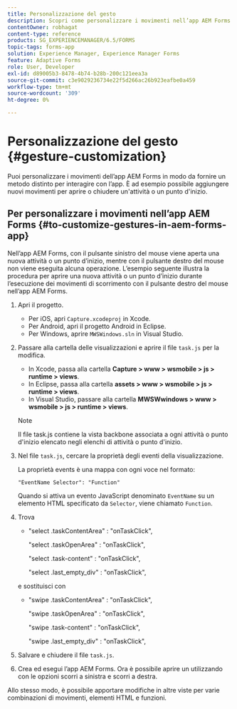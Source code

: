 ```yaml
---
title: Personalizzazione del gesto
description: Scopri come personalizzare i movimenti nell’app AEM Forms. Puoi personalizzare i movimenti per fornire un metodo distinto di interazione con l’applicazione.
contentOwner: robhagat
content-type: reference
products: SG_EXPERIENCEMANAGER/6.5/FORMS
topic-tags: forms-app
solution: Experience Manager, Experience Manager Forms
feature: Adaptive Forms
role: User, Developer
exl-id: d89005b3-8478-4b74-b28b-200c121eea3a
source-git-commit: c3e9029236734e22f5d266ac26b923eafbe0a459
workflow-type: tm+mt
source-wordcount: '309'
ht-degree: 0%

---
```


# Personalizzazione del gesto {#gesture-customization}

Puoi personalizzare i movimenti dell’app AEM Forms in modo da fornire un metodo distinto per interagire con l’app. È ad esempio possibile aggiungere nuovi movimenti per aprire o chiudere un&#39;attività o un punto d&#39;inizio.

## Per personalizzare i movimenti nell’app AEM Forms {#to-customize-gestures-in-aem-forms-app}

Nell’app AEM Forms, con il pulsante sinistro del mouse viene aperta una nuova attività o un punto d’inizio, mentre con il pulsante destro del mouse non viene eseguita alcuna operazione. L’esempio seguente illustra la procedura per aprire una nuova attività o un punto d’inizio durante l’esecuzione dei movimenti di scorrimento con il pulsante destro del mouse nell’app AEM Forms.

1. Apri il progetto.

   * Per iOS, apri `Capture.xcodeproj` in Xcode.
   * Per Android, apri il progetto Android in Eclipse.
   * Per Windows, aprire `MWSWindows.sln` in Visual Studio.

1. Passare alla cartella delle visualizzazioni e aprire il file `task.js` per la modifica.

   * In Xcode, passa alla cartella **Capture > www > wsmobile > js > runtime > views**.
   * In Eclipse, passa alla cartella **assets > www > wsmobile > js > runtime > views**.
   * In Visual Studio, passare alla cartella **MWSWwindows > www > wsmobile > js > runtime > views**.

   >[!NOTE]
   >
   >Il file task.js contiene la vista backbone associata a ogni attività o punto d&#39;inizio elencato negli elenchi di attività o punto d&#39;inizio.

1. Nel file `task.js`, cercare la proprietà degli eventi della visualizzazione.

   La proprietà events è una mappa con ogni voce nel formato:

   `"EventName Selector": "Function"`

   Quando si attiva un evento JavaScript denominato `EventName` su un elemento HTML specificato da `Selector`, viene chiamato `Function`.

1. Trova

   * &quot;select .taskContentArea&quot; : &quot;onTaskClick&quot;,

     &quot;select .taskOpenArea&quot; : &quot;onTaskClick&quot;,

     &quot;select .task-content&quot; : &quot;onTaskClick&quot;,

     &quot;select .last_empty_div&quot; : &quot;onTaskClick&quot;,

   e sostituisci con

   * &quot;swipe .taskContentArea&quot; : &quot;onTaskClick&quot;,

     &quot;swipe .taskOpenArea&quot; : &quot;onTaskClick&quot;,

     &quot;swipe .task-content&quot; : &quot;onTaskClick&quot;,

     &quot;swipe .last_empty_div&quot; : &quot;onTaskClick&quot;,

1. Salvare e chiudere il file `task.js`.
1. Crea ed esegui l’app AEM Forms. Ora è possibile aprire un utilizzando con le opzioni scorri a sinistra e scorri a destra.

Allo stesso modo, è possibile apportare modifiche in altre viste per varie combinazioni di movimenti, elementi HTML e funzioni.
